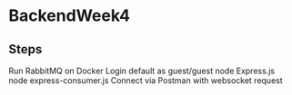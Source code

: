 # BackendWeek4

## Steps
Run RabbitMQ on Docker
Login default as guest/guest
node Express.js
node express-consumer.js
Connect via Postman with websocket request
